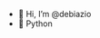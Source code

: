 - 👋 Hi, I’m @debiazio
- 🌱 Python

<!---
debiazio/debiazio is a ✨ special ✨ repository because its `README.md` (this file) appears on your GitHub profile.
You can click the Preview link to take a look at your changes.
--->

